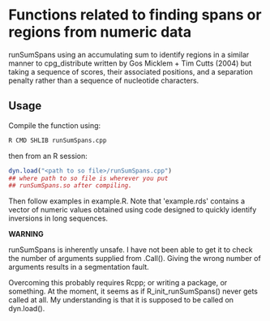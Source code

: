 # Functions related to finding spans or regions from numeric data

runSumSpans using an accumulating sum to identify regions in a similar
manner to cpg_distribute written by Gos Micklem + Tim Cutts (2004) but
taking a sequence of scores, their associated positions, and a
separation penalty rather than a sequence of nucleotide characters.

## Usage

Compile the function using:

```sh
R CMD SHLIB runSumSpans.cpp
```

then from an R session:

```R
dyn.load("<path to so file>/runSumSpans.cpp")
## where path to so file is wherever you put
## runSumSpans.so after compiling.
```

Then follow examples in example.R. Note that 'example.rds' contains a
vector of numeric values obtained using code designed to quickly identify
inversions in long sequences.


**WARNING**

runSumSpans is inherently unsafe. I have not been able to get it to check the
number of arguments supplied from .Call(). Giving the wrong number of arguments
results in a segmentation fault.

Overcoming this probably requires Rcpp; or writing a package, or something.
At the moment, it seems as if R_init_runSumSpans() never gets called at all.
My understanding is that it is supposed to be called on dyn.load().

